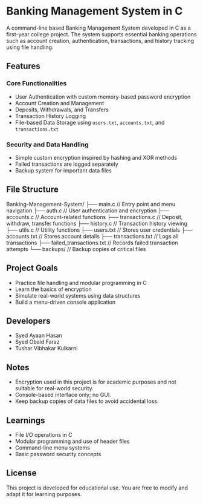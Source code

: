 # Banking Management System in C

A command-line based Banking Management System developed in C as a first-year college project. The system supports essential banking operations such as account creation, authentication, transactions, and history tracking using file handling.

## Features

### Core Functionalities

- User Authentication with custom memory-based password encryption
- Account Creation and Management
- Deposits, Withdrawals, and Transfers
- Transaction History Logging
- File-based Data Storage using `users.txt`, `accounts.txt`, and `transactions.txt`


### Security and Data Handling

- Simple custom encryption inspired by hashing and XOR methods
- Failed transactions are logged separately
- Backup system for important data files


## File Structure
Banking-Management-System/
├── main.c                   // Entry point and menu navigation
├── auth.c                   // User authentication and encryption
├── accounts.c               // Account-related functions
├── transactions.c           // Deposit, withdraw, transfer functions
├── history.c                // Transaction history viewing
├── utils.c                  // Utility functions
├── users.txt                // Stores user credentials
├── accounts.txt             // Stores account details
├── transactions.txt         // Logs all transactions
├── failed_transactions.txt  // Records failed transaction attempts
└── backups/                 // Backup copies of critical files



## Project Goals

- Practice file handling and modular programming in C
- Learn the basics of encryption
- Simulate real-world systems using data structures
- Build a menu-driven console application


## Developers

- Syed Ayaan Hasan 
- Syed Obaid Faraz
- Tushar Vibhakar Kulkarni


## Notes

- Encryption used in this project is for academic purposes and not suitable for real-world security.
- Console-based interface only; no GUI.
- Keep backup copies of data files to avoid accidental loss.


## Learnings

- File I/O operations in C
- Modular programming and use of header files
- Command-line menu systems
- Basic password security concepts


## License

This project is developed for educational use. You are free to modify and adapt it for learning purposes.


